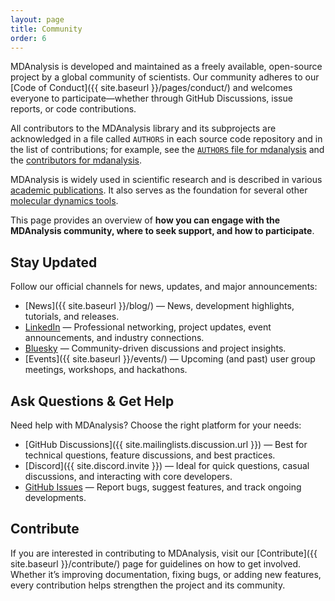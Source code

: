 ```yaml
---
layout: page
title: Community
order: 6
---
```


MDAnalysis is developed and maintained as a freely available, open-source project by a global community of scientists. Our community adheres to our [Code of Conduct]({{ site.baseurl }}/pages/conduct/) and welcomes everyone to participate&mdash;whether through GitHub Discussions, issue reports, or code contributions.

All contributors to the MDAnalysis library and its subprojects are acknowledged
in a file called `AUTHORS` in each source code repository and in the list of
contributions; for example, see the [`AUTHORS` file for mdanalysis](https://github.com/MDAnalysis/mdanalysis/blob/develop/package/AUTHORS) and the [contributors for
mdanalysis](https://github.com/MDAnalysis/mdanalysis/graphs/contributors).

MDAnalysis is widely used in scientific research and is described in various [academic publications]({{site.baseurl}}/citations/). It also serves as the foundation for several other [molecular dynamics tools]({{site.baseurl}}/mdakits/).

This page provides an overview of **how you can engage with the MDAnalysis community, where to seek support, and how to participate**. 

## Stay Updated

Follow our official channels for news, updates, and major announcements:

- [News]({{ site.baseurl }}/blog/) &mdash; News, development highlights, tutorials, and releases.
- [LinkedIn](https://www.linkedin.com/company/mdanalysis/) &mdash; Professional networking, project updates, event announcements, and industry connections.
- [Bluesky](https://bsky.app/profile/mdanalysis.bsky.social) &mdash; Community-driven discussions and project insights.
- [Events]({{ site.baseurl }}/events/) &mdash;  Upcoming (and past) user group meetings, workshops, and hackathons.

## Ask Questions & Get Help

Need help with MDAnalysis? Choose the right platform for your needs:

- [GitHub Discussions]({{ site.mailinglists.discussion.url }}) &mdash; Best for technical questions, feature discussions, and best practices.
- [Discord]({{ site.discord.invite }}) &mdash; Ideal for quick questions, casual discussions, and interacting with core developers.
- [GitHub Issues](https://github.com/MDAnalysis/mdanalysis/issues) &mdash; Report bugs, suggest features, and track ongoing developments.

## Contribute 

If you are interested in contributing to MDAnalysis, visit our [Contribute]({{ site.baseurl }}/contribute/) page for guidelines on how to get involved. Whether it’s improving documentation, fixing bugs, or adding new features, every contribution helps strengthen the project and its community.







